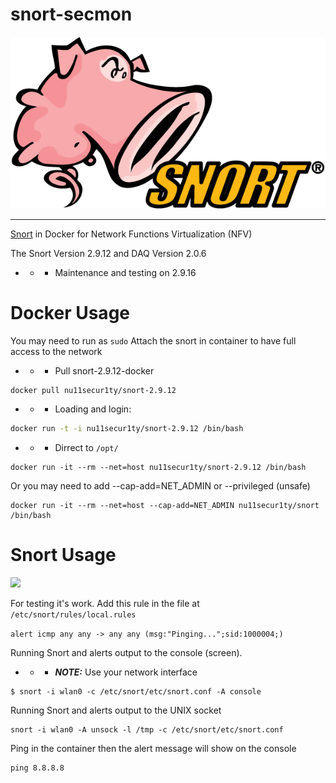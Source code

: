 # snort-secmon

![](https://github.com/nu11secur1ty/snort/blob/master/logo/586e6b2cc2d41da57a33ca0d.png)

--------------------------------------------------------------------------------

[Snort](https://www.snort.org/) in Docker for Network Functions Virtualization (NFV)

The Snort Version 2.9.12 and DAQ Version 2.0.6

- - - Maintenance and testing on 2.9.16

# Docker Usage
You may need to run as `sudo`
Attach the snort in container to have full access to the network

- - - Pull snort-2.9.12-docker

```bash
docker pull nu11secur1ty/snort-2.9.12
```

- - - Loading and login:

```bash
docker run -t -i nu11secur1ty/snort-2.9.12 /bin/bash
```
- - - Dirrect to `/opt/`

```
docker run -it --rm --net=host nu11secur1ty/snort-2.9.12 /bin/bash
```

Or you may need to add --cap-add=NET_ADMIN or --privileged (unsafe)

```
docker run -it --rm --net=host --cap-add=NET_ADMIN nu11secur1ty/snort /bin/bash
```


# Snort Usage

![](https://github.com/nu11secur1ty/snort/blob/master/usage/snort.gif)

For testing it's work. Add this rule in the file at `/etc/snort/rules/local.rules`

`alert icmp any any -> any any (msg:"Pinging...";sid:1000004;)`

Running Snort and alerts output to the console (screen).


- - - ***NOTE:*** Use your network interface

```
$ snort -i wlan0 -c /etc/snort/etc/snort.conf -A console
```

Running Snort and alerts output to the UNIX socket

```
snort -i wlan0 -A unsock -l /tmp -c /etc/snort/etc/snort.conf
```

Ping in the container then the alert message will show on the console

```
ping 8.8.8.8
```

